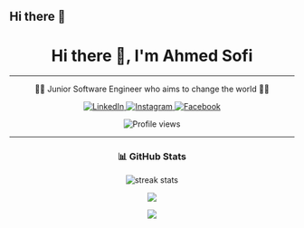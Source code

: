 ## Hi there 👋

<!--
**AhmedSofi/AhmedSofi** is a ✨ _special_ ✨ repository because its `README.md` (this file) appears on your GitHub profile.

Here are some ideas to get you started:

- 🔭 I’m currently working on ...
- 🌱 I’m currently learning ...
- 👯 I’m looking to collaborate on ...
- 🤔 I’m looking for help with ...
- 💬 Ask me about ...
- 📫 How to reach me: ...
- 😄 Pronouns: ...
- ⚡ Fun fact: ...
-->
<h1 align="center">Hi there 👋, I'm Ahmed Sofi</h1>

---

<p align="center">
  👨‍💻 Junior Software Engineer who aims to change the world 👨‍💻
</p>

<p align="center">
  <a href="https://www.linkedin.com/in/AhmedSofi/" target="_blank">
    <img src="https://img.shields.io/badge/LinkedIn-blue?logo=linkedin&style=for-the-badge" alt="LinkedIn"/>
  </a>
  <a href="https://www.instagram.com/ahmed_m_sofi/" target="_blank">
    <img src="https://img.shields.io/badge/Instagram-red?logo=instagram&style=for-the-badge" alt="Instagram"/>
  </a>
  <a href="https://www.facebook.com/Ahmed.M.Sofi/" target="_blank">
    <img src="https://img.shields.io/badge/Facebook-blue?logo=facebook&style=for-the-badge" alt="Facebook"/>
  </a>
</p>

<p align="center">
  <img src="https://komarev.com/ghpvc/?username=AhmedSofi&style=flat-square&color=blue" alt="Profile views"/>
</p>

---

<h3 align="center">📊 GitHub Stats</h3>

<p align="center">
  <img src="https://github-readme-streak-stats.herokuapp.com/?user=AhmedSofi&theme=react" alt="streak stats"/>
</p>


<p align="center">
  <img src="https://github-readme-stats.vercel.app/api?username=AhmedSofi&show_icons=true&theme=dark&hide_border=true" />
</p>

<p align="center">
  <img src="https://github-readme-stats.vercel.app/api/top-langs/?username=AhmedSofi&layout=compact&theme=dark&hide_border=true" />
</p>
  
